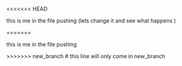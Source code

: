 <<<<<<< HEAD
<p>this is me in the file pushing (lets change it and see what happens )</p>
=======
<p>this is me in the file pushing</p>
>>>>>>> new_branch
# this line will only come in new_branch 
